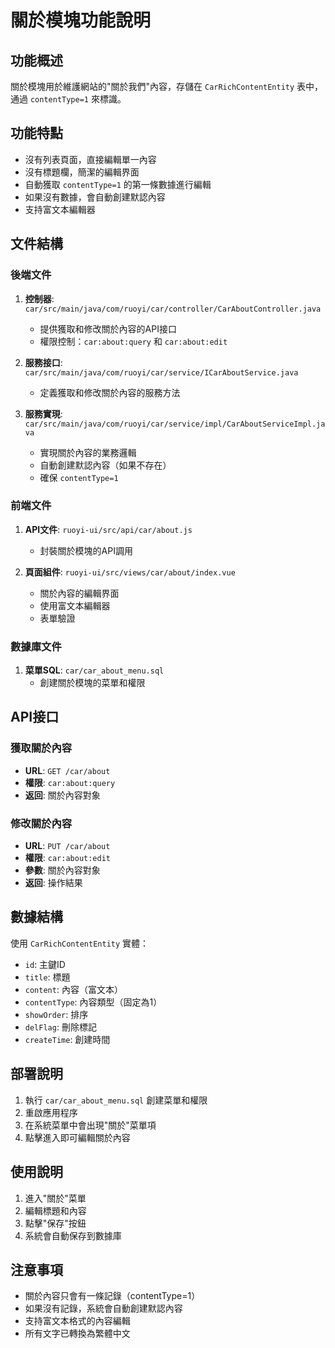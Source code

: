 # 關於模塊功能說明

## 功能概述
關於模塊用於維護網站的"關於我們"內容，存儲在 `CarRichContentEntity` 表中，通過 `contentType=1` 來標識。

## 功能特點
- 沒有列表頁面，直接編輯單一內容
- 沒有標題欄，簡潔的編輯界面
- 自動獲取 `contentType=1` 的第一條數據進行編輯
- 如果沒有數據，會自動創建默認內容
- 支持富文本編輯器

## 文件結構

### 後端文件
1. **控制器**: `car/src/main/java/com/ruoyi/car/controller/CarAboutController.java`
   - 提供獲取和修改關於內容的API接口
   - 權限控制：`car:about:query` 和 `car:about:edit`

2. **服務接口**: `car/src/main/java/com/ruoyi/car/service/ICarAboutService.java`
   - 定義獲取和修改關於內容的服務方法

3. **服務實現**: `car/src/main/java/com/ruoyi/car/service/impl/CarAboutServiceImpl.java`
   - 實現關於內容的業務邏輯
   - 自動創建默認內容（如果不存在）
   - 確保 `contentType=1`

### 前端文件
1. **API文件**: `ruoyi-ui/src/api/car/about.js`
   - 封裝關於模塊的API調用

2. **頁面組件**: `ruoyi-ui/src/views/car/about/index.vue`
   - 關於內容的編輯界面
   - 使用富文本編輯器
   - 表單驗證

### 數據庫文件
1. **菜單SQL**: `car/car_about_menu.sql`
   - 創建關於模塊的菜單和權限

## API接口

### 獲取關於內容
- **URL**: `GET /car/about`
- **權限**: `car:about:query`
- **返回**: 關於內容對象

### 修改關於內容
- **URL**: `PUT /car/about`
- **權限**: `car:about:edit`
- **參數**: 關於內容對象
- **返回**: 操作結果

## 數據結構
使用 `CarRichContentEntity` 實體：
- `id`: 主鍵ID
- `title`: 標題
- `content`: 內容（富文本）
- `contentType`: 內容類型（固定為1）
- `showOrder`: 排序
- `delFlag`: 刪除標記
- `createTime`: 創建時間

## 部署說明
1. 執行 `car/car_about_menu.sql` 創建菜單和權限
2. 重啟應用程序
3. 在系統菜單中會出現"關於"菜單項
4. 點擊進入即可編輯關於內容

## 使用說明
1. 進入"關於"菜單
2. 編輯標題和內容
3. 點擊"保存"按鈕
4. 系統會自動保存到數據庫

## 注意事項
- 關於內容只會有一條記錄（contentType=1）
- 如果沒有記錄，系統會自動創建默認內容
- 支持富文本格式的內容編輯
- 所有文字已轉換為繁體中文
